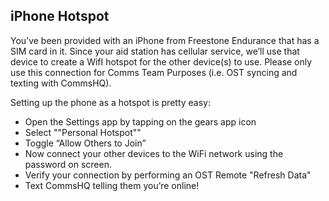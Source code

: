 ## iPhone Hotspot

You’ve been provided with an iPhone from Freestone Endurance that has a SIM card in it. Since your aid station has cellular service, we’ll use that device to create a WifI hotspot for the other device(s) to use. Please only use this connection for Comms Team Purposes (i.e. OST syncing and texting with CommsHQ).

Setting up the phone as a hotspot is pretty easy:

- Open the Settings app by tapping on the gears app icon
- Select ""Personal Hotspot""
- Toggle “Allow Others to Join”
- Now connect your other devices to the WiFi network using the password on screen.
- Verify your connection by performing an OST Remote "Refresh Data"
- Text CommsHQ telling them you’re online!

